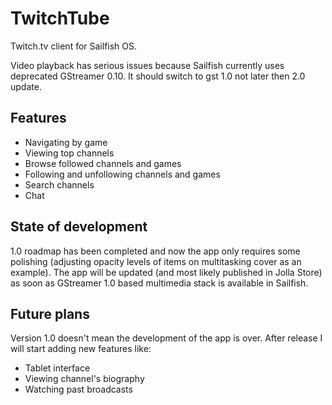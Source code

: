 TwitchTube
==========

Twitch.tv client for Sailfish OS.

Video playback has serious issues because Sailfish currently uses deprecated GStreamer 0.10. It should switch to gst 1.0 not later then 2.0 update.

Features
--------
- Navigating by game
- Viewing top channels
- Browse followed channels and games
- Following and unfollowing channels and games
- Search channels
- Chat

State of development
--------------------
1.0 roadmap has been completed and now the app only requires some polishing (adjusting opacity levels of items on multitasking cover as an example).
The app will be updated (and most likely published in Jolla Store) as soon as GStreamer 1.0 based multimedia stack is available in Sailfish.

Future plans
------------
Version 1.0 doesn't mean the development of the app is over. After release I will start adding new features like:
- Tablet interface
- Viewing channel's biography
- Watching past broadcasts
